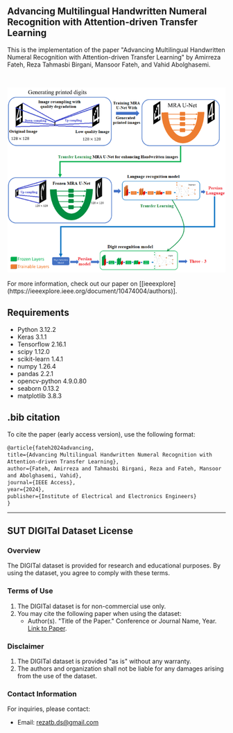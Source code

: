 ## Advancing Multilingual Handwritten Numeral Recognition with Attention-driven Transfer Learning
This is the implementation of the paper "Advancing Multilingual Handwritten Numeral Recognition with Attention-driven Transfer Learning" by Amirreza Fateh, Reza Tahmasbi Birgani, Mansoor Fateh, and Vahid Abolghasemi.


<br>
<p align="middle">
    <img src="data/asset/overview.png">
</p>
For more information, check out our paper on [[ieeexplore](https://ieeexplore.ieee.org/document/10474004/authors)].

## Requirements

- Python 3.12.2
- Keras 3.1.1
- Tensorflow 2.16.1
- scipy 1.12.0
- scikit-learn 1.4.1
- numpy 1.26.4
- pandas 2.2.1
- opencv-python 4.9.0.80
- seaborn 0.13.2
- matplotlib 3.8.3

## .bib citation
To cite the paper (early access version), use the following format:

    @article{fateh2024advancing,
    title={Advancing Multilingual Handwritten Numeral Recognition with Attention-driven Transfer Learning},
    author={Fateh, Amirreza and Tahmasbi Birgani, Reza and Fateh, Mansoor and Abolghasemi, Vahid},
    journal={IEEE Access},
    year={2024},
    publisher={Institute of Electrical and Electronics Engineers}
    }
---

## SUT DIGITal Dataset License

### Overview
The DIGITal dataset is provided for research and educational purposes. By using the dataset, you agree to comply with these terms.

### Terms of Use
1. The DIGITal dataset is for non-commercial use only.
2. You may cite the following paper when using the dataset:
   - Author(s). "Title of the Paper." Conference or Journal Name, Year. [Link to Paper](https://bing.com/search?q=).

### Disclaimer
1. The DIGITal dataset is provided "as is" without any warranty.
2. The authors and organization shall not be liable for any damages arising from the use of the dataset.

### Contact Information
For inquiries, please contact:
- Email: rezatb.ds@gmail.com

<!--
Conda environment settings:
```bash
conda create -n protoformer python=3.8
conda activate protoformer

conda install pytorch=1.8.1 torchvision cudatoolkit=11.1 -c pytorch
conda install -c conda-forge tensorflow
pip install tensorboardX
```

## Preparing Few-Shot Segmentation Datasets
Download following datasets:

> #### 1. Handwritten digit dataset
> Download Handwritten digit dataset (train/val data):
> ```bash
> wget http://host.robots.ox.ac.uk/pascal/VOC/voc2012/VOCtrainval_11-May-2012.tar
> ```
> Download handwritten digit dataset from [[Google Drive](https://)].
>
Create a directory '../Datasets' for the above two few-shot segmentation datasets and appropriately place each dataset to have following directory structure:

    ../                         # parent directory
    ├── ./                      # current (project) directory
    │   ├── common/             # (dir.) helper functions
    │   ├── data/               # (dir.) dataloaders and splits for each FSSS dataset
    │   ├── model/              # (dir.) implementation of ProtoFormer model 
    │   ├── README.md           # intstruction for reproduction
    │   ├── train.py            # code for training HSNet
    │   └── test.py             # code for testing HSNet
    └── Datasets/
        ├── VOC2012/            # PASCAL VOC2012 devkit
        │   ├── Annotations/
        │   ├── ImageSets/
        │   ├── ...
        │   └── SegmentationClassAug/
        ├── COCO2014/           
            ├── annotations/
            │   ├── train2014/  # (dir.) training masks (from Google Drive) 
            │   ├── val2014/    # (dir.) validation masks (from Google Drive)
            │   └── ..some json files..
            ├── train2014/
            └── val2014/

> ### Babysitting training:
> Use tensorboard to babysit training progress:
> - For each experiment, a directory that logs training progress will be automatically generated under logs/ directory. 
> - From terminal, run 'tensorboard --logdir logs/' to monitor the training progress.
> - Choose the best model when the validation (mIoU) curve starts to saturate. 


## Testing

> ### 1. PASCAL-5<sup>i</sup>
> Pretrained models are available on our [[Google Drive](https://drive.google.com/drive/folders/1xomPmr6dYpjDDraIQJS51gLCCj8T0jmf?usp=sharing)].
> ```bash
> python test.py --layers {50, 101} 
>                --fold {0, 1, 2, 3} 
>                --benchmark pascal
>                --nshot {1, 5} 
>                --load "path_to_trained_model"
> ```


> ### 2. COCO-20<sup>i</sup>
> Pretrained models are available on our [[Google Drive](https://drive.google.com/drive/folders/1vy7QHpEx4p10xwrhpeshD3uuKJdhXiim?usp=sharing)].
> ```bash
> python test.py --layers {50, 101}
>                --fold {0, 1, 2, 3} 
>                --benchmark coco 
>                --nshot {1, 5} 
>                --load "path_to_trained_model"
> ```

This project is built upon HSNet:https://github.com/juhongm999/hsnet
-->
